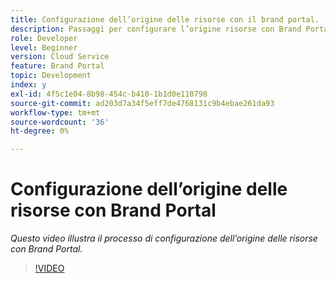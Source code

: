 ```yaml
---
title: Configurazione dell’origine delle risorse con il brand portal.
description: Passaggi per configurare l’origine risorse con Brand Portal
role: Developer
level: Beginner
version: Cloud Service
feature: Brand Portal
topic: Development
index: y
exl-id: 4f5c1e04-8b98-454c-b410-1b1d0e110798
source-git-commit: ad203d7a34f5eff7de4768131c9b4ebae261da93
workflow-type: tm+mt
source-wordcount: '36'
ht-degree: 0%

---
```


# Configurazione dell’origine delle risorse con Brand Portal

*Questo video illustra il processo di configurazione dell’origine delle risorse con Brand Portal.*

>[!VIDEO](https://video.tv.adobe.com/v/335451?quality=9&learn=on)
